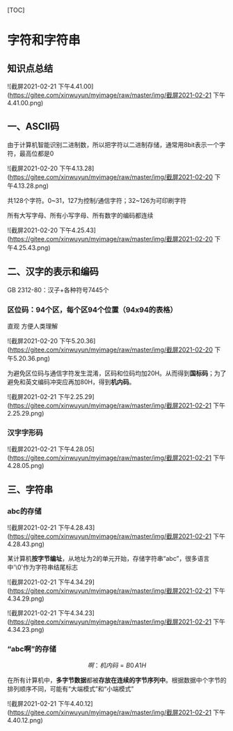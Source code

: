 [TOC]

# 字符和字符串

## 知识点总结

![截屏2021-02-21 下午4.41.00](https://gitee.com/xinwuyun/myimage/raw/master/img/截屏2021-02-21 下午4.41.00.png)

## 一、ASCII码

由于计算机智能识别二进制数，所以把字符以二进制存储，通常用8bit表示一个字符，最高位都是0

![截屏2021-02-20 下午4.13.28](https://gitee.com/xinwuyun/myimage/raw/master/img/截屏2021-02-20 下午4.13.28.png)

 共128个字符。0~31，127为控制/通信字符；32~126为可印刷字符

所有大写字母、所有小写字母、所有数字的编码都连续

![截屏2021-02-20 下午4.25.43](https://gitee.com/xinwuyun/myimage/raw/master/img/截屏2021-02-20 下午4.25.43.png)

## 二、汉字的表示和编码

GB 2312-80：汉子+各种符号7445个

### 区位码：94个区，每个区94个位置（94x94的表格）

直观 方便人类理解

![截屏2021-02-20 下午5.20.36](https://gitee.com/xinwuyun/myimage/raw/master/img/截屏2021-02-20 下午5.20.36.png)

为避免区位码与通信字符发生混淆，区码和位码均加20H。从而得到**国标码**；为了避免和英文编码冲突应再加80H，得到**机内码**。

![截屏2021-02-21 下午2.25.29](https://gitee.com/xinwuyun/myimage/raw/master/img/截屏2021-02-21 下午2.25.29.png)



### 汉字字形码

![截屏2021-02-21 下午4.28.05](https://gitee.com/xinwuyun/myimage/raw/master/img/截屏2021-02-21 下午4.28.05.png)

## 三、字符串

### abc的存储

![截屏2021-02-21 下午4.28.43](https://gitee.com/xinwuyun/myimage/raw/master/img/截屏2021-02-21 下午4.28.43.png)

某计算机**按字节编址**，从地址为2的单元开始，存储字符串“abc”，很多语言中'\0'作为字符串结尾标志

![截屏2021-02-21 下午4.34.29](https://gitee.com/xinwuyun/myimage/raw/master/img/截屏2021-02-21 下午4.34.29.png)

![截屏2021-02-21 下午4.34.23](https://gitee.com/xinwuyun/myimage/raw/master/img/截屏2021-02-21 下午4.34.23.png)

### “abc啊”的存储

$$
啊：机内码=B0\,A1H
$$

在所有计算机中，**多字节数据**都被**存放在连续的字节序列中**。根据数据中个字节的排列顺序不同，可能有“大端模式”和“小端模式”

![截屏2021-02-21 下午4.40.12](https://gitee.com/xinwuyun/myimage/raw/master/img/截屏2021-02-21 下午4.40.12.png)

